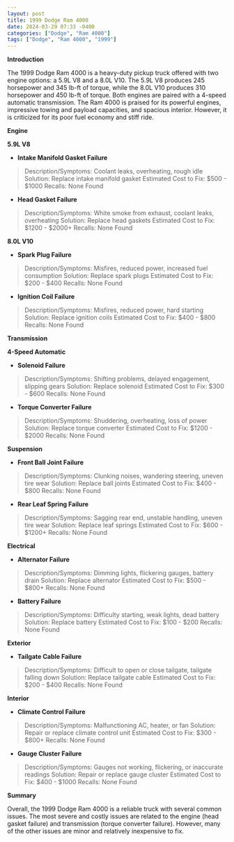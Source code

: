 ```yaml
---
layout: post
title: 1999 Dodge Ram 4000
date: 2024-03-29 07:33 -0400
categories: ["Dodge", "Ram 4000"]
tags: ["Dodge", "Ram 4000", "1999"]
---
```

**Introduction**

The 1999 Dodge Ram 4000 is a heavy-duty pickup truck offered with two engine options: a 5.9L V8 and a 8.0L V10. The 5.9L V8 produces 245 horsepower and 345 lb-ft of torque, while the 8.0L V10 produces 310 horsepower and 450 lb-ft of torque. Both engines are paired with a 4-speed automatic transmission. The Ram 4000 is praised for its powerful engines, impressive towing and payload capacities, and spacious interior. However, it is criticized for its poor fuel economy and stiff ride.

**Engine**

**5.9L V8**

* **Intake Manifold Gasket Failure**
> Description/Symptoms: Coolant leaks, overheating, rough idle
> Solution: Replace intake manifold gasket
> Estimated Cost to Fix: $500 - $1000
> Recalls: None Found

* **Head Gasket Failure**
> Description/Symptoms: White smoke from exhaust, coolant leaks, overheating
> Solution: Replace head gaskets
> Estimated Cost to Fix: $1200 - $2000+
> Recalls: None Found

**8.0L V10**

* **Spark Plug Failure**
> Description/Symptoms: Misfires, reduced power, increased fuel consumption
> Solution: Replace spark plugs
> Estimated Cost to Fix: $200 - $400
> Recalls: None Found

* **Ignition Coil Failure**
> Description/Symptoms: Misfires, reduced power, hard starting
> Solution: Replace ignition coils
> Estimated Cost to Fix: $400 - $800
> Recalls: None Found

**Transmission**

**4-Speed Automatic**

* **Solenoid Failure**
> Description/Symptoms: Shifting problems, delayed engagement, slipping gears
> Solution: Replace solenoid
> Estimated Cost to Fix: $300 - $600
> Recalls: None Found

* **Torque Converter Failure**
> Description/Symptoms: Shuddering, overheating, loss of power
> Solution: Replace torque converter
> Estimated Cost to Fix: $1200 - $2000
> Recalls: None Found

**Suspension**

* **Front Ball Joint Failure**
> Description/Symptoms: Clunking noises, wandering steering, uneven tire wear
> Solution: Replace ball joints
> Estimated Cost to Fix: $400 - $800
> Recalls: None Found

* **Rear Leaf Spring Failure**
> Description/Symptoms: Sagging rear end, unstable handling, uneven tire wear
> Solution: Replace leaf springs
> Estimated Cost to Fix: $600 - $1200+
> Recalls: None Found

**Electrical**

* **Alternator Failure**
> Description/Symptoms: Dimming lights, flickering gauges, battery drain
> Solution: Replace alternator
> Estimated Cost to Fix: $500 - $800+
> Recalls: None Found

* **Battery Failure**
> Description/Symptoms: Difficulty starting, weak lights, dead battery
> Solution: Replace battery
> Estimated Cost to Fix: $100 - $200
> Recalls: None Found

**Exterior**

* **Tailgate Cable Failure**
> Description/Symptoms: Difficult to open or close tailgate, tailgate falling down
> Solution: Replace tailgate cable
> Estimated Cost to Fix: $200 - $400
> Recalls: None Found

**Interior**

* **Climate Control Failure**
> Description/Symptoms: Malfunctioning AC, heater, or fan
> Solution: Repair or replace climate control unit
> Estimated Cost to Fix: $300 - $800+
> Recalls: None Found

* **Gauge Cluster Failure**
> Description/Symptoms: Gauges not working, flickering, or inaccurate readings
> Solution: Repair or replace gauge cluster
> Estimated Cost to Fix: $400 - $1000
> Recalls: None Found

**Summary**

Overall, the 1999 Dodge Ram 4000 is a reliable truck with several common issues. The most severe and costly issues are related to the engine (head gasket failure) and transmission (torque converter failure). However, many of the other issues are minor and relatively inexpensive to fix.
